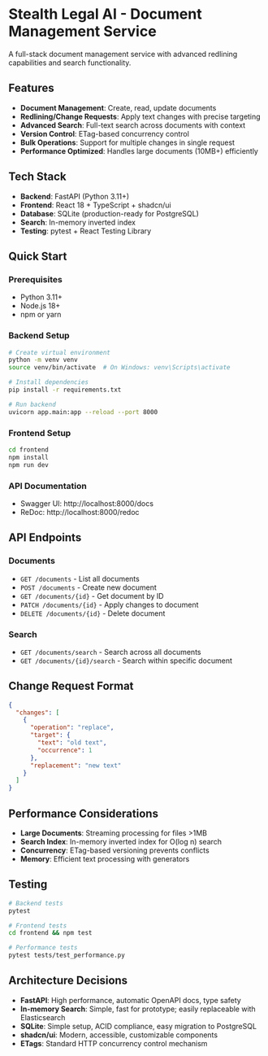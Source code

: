 # Stealth Legal AI - Document Management Service

A full-stack document management service with advanced redlining capabilities and search functionality.

## Features

- **Document Management**: Create, read, update documents
- **Redlining/Change Requests**: Apply text changes with precise targeting
- **Advanced Search**: Full-text search across documents with context
- **Version Control**: ETag-based concurrency control
- **Bulk Operations**: Support for multiple changes in single request
- **Performance Optimized**: Handles large documents (10MB+) efficiently

## Tech Stack

- **Backend**: FastAPI (Python 3.11+)
- **Frontend**: React 18 + TypeScript + shadcn/ui
- **Database**: SQLite (production-ready for PostgreSQL)
- **Search**: In-memory inverted index
- **Testing**: pytest + React Testing Library

## Quick Start

### Prerequisites
- Python 3.11+
- Node.js 18+
- npm or yarn

### Backend Setup

```bash
# Create virtual environment
python -m venv venv
source venv/bin/activate  # On Windows: venv\Scripts\activate

# Install dependencies
pip install -r requirements.txt

# Run backend
uvicorn app.main:app --reload --port 8000
```

### Frontend Setup

```bash
cd frontend
npm install
npm run dev
```

### API Documentation
- Swagger UI: http://localhost:8000/docs
- ReDoc: http://localhost:8000/redoc

## API Endpoints

### Documents
- `GET /documents` - List all documents
- `POST /documents` - Create new document
- `GET /documents/{id}` - Get document by ID
- `PATCH /documents/{id}` - Apply changes to document
- `DELETE /documents/{id}` - Delete document

### Search
- `GET /documents/search` - Search across all documents
- `GET /documents/{id}/search` - Search within specific document

## Change Request Format

```json
{
  "changes": [
    {
      "operation": "replace",
      "target": {
        "text": "old text",
        "occurrence": 1
      },
      "replacement": "new text"
    }
  ]
}
```

## Performance Considerations

- **Large Documents**: Streaming processing for files >1MB
- **Search Index**: In-memory inverted index for O(log n) search
- **Concurrency**: ETag-based versioning prevents conflicts
- **Memory**: Efficient text processing with generators

## Testing

```bash
# Backend tests
pytest

# Frontend tests
cd frontend && npm test

# Performance tests
pytest tests/test_performance.py
```

## Architecture Decisions

- **FastAPI**: High performance, automatic OpenAPI docs, type safety
- **In-memory Search**: Simple, fast for prototype; easily replaceable with Elasticsearch
- **SQLite**: Simple setup, ACID compliance, easy migration to PostgreSQL
- **shadcn/ui**: Modern, accessible, customizable components
- **ETags**: Standard HTTP concurrency control mechanism
